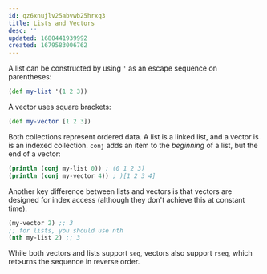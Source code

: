 ```yaml
---
id: qz6xnujlv25abvwb25hrxq3
title: Lists and Vectors
desc: ''
updated: 1680441939992
created: 1679583006762
---
```


A list can be constructed by using `'` as an escape sequence on parentheses:

```clojure
(def my-list '(1 2 3))
```

A vector uses square brackets:

```clojure
(def my-vector [1 2 3])
```

Both collections represent ordered data. A list is a linked list, and a vector is is an indexed collection. `conj` adds an item to the _beginning_ of a list, but the end of a vector:

```clojure
(println (conj my-list 0)) ; (0 1 2 3)
(println (conj my-vector 4)) ; )[1 2 3 4]
```

Another key difference between lists and vectors is that vectors are designed for index access (although they don't achieve this at constant time). 

```clojure
(my-vector 2) ;; 3
;; for lists, you should use nth
(nth my-list 2) ;; 3
```



While both vectors and lists support `seq`, vectors also support `rseq`, which ret>urns the sequence in reverse order. 